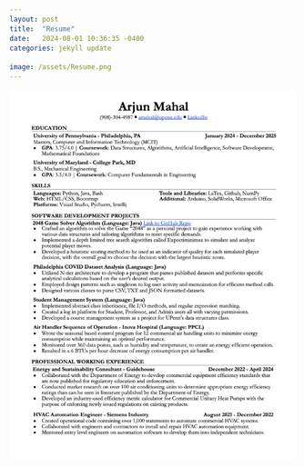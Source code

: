 ```yaml
---
layout: post
title:  "Resume"
date:   2024-08-01 10:36:35 -0400
categories: jekyll update

image: /assets/Resume.png
---
```


![Headshot990](/assets/Arjun_Mahal_Resume_2024.png "I am open to all opportunities!")